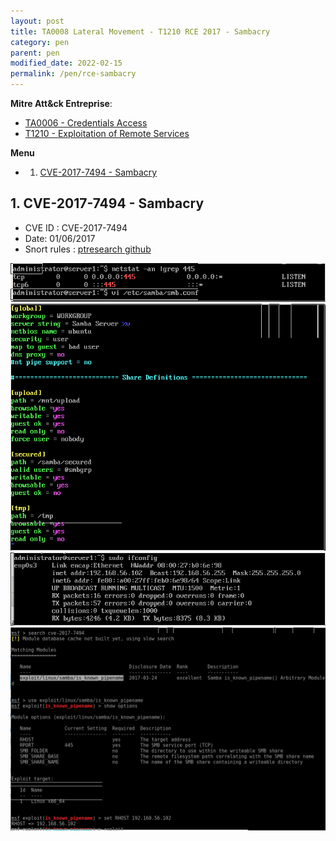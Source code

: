 ```yaml
---
layout: post
title: TA0008 Lateral Movement - T1210 RCE 2017 - Sambacry
category: pen
parent: pen
modified_date: 2022-02-15
permalink: /pen/rce-sambacry
---
```


**Mitre Att&ck Entreprise**: 
* [TA0006 - Credentials Access](https://attack.mitre.org/tactics/TA0006/)
* [T1210  - Exploitation of Remote Services](https://attack.mitre.org/techniques/T1210/)

**Menu**
<!-- vscode-markdown-toc -->
* 1. [CVE-2017-7494 - Sambacry](#CVE-2017-7494-Sambacry)

<!-- vscode-markdown-toc-config
	numbering=true
	autoSave=true
	/vscode-markdown-toc-config -->
<!-- /vscode-markdown-toc -->

##  1. <a name='CVE-2017-7494-Sambacry'></a>CVE-2017-7494 - Sambacry

* CVE ID : CVE-2017-7494
* Date: 01/06/2017
* Snort rules : [ptresearch github](https://github.com/ptresearch/AttackDetection/blob/master/CVE-2017-7494/CVE-2017-7494.rules)
 
![Pentest Linux Sambacry](/assets/images/pen-lin-smb-rce-2017-7494_1.png)
![Pentest Linux Sambacry](/assets/images/pen-lin-smb-rce-2017-7494_2.png)
![Pentest Linux Sambacry](/assets/images/pen-lin-smb-rce-2017-7494_3.png)
![Pentest Linux Sambacry](/assets/images/pen-lin-smb-rce-2017-7494_4.png)













